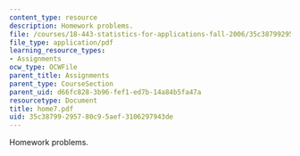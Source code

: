 ```yaml
---
content_type: resource
description: Homework problems.
file: /courses/18-443-statistics-for-applications-fall-2006/35c38799295780c95aef3106297943de_home7.pdf
file_type: application/pdf
learning_resource_types:
- Assignments
ocw_type: OCWFile
parent_title: Assignments
parent_type: CourseSection
parent_uid: d66fc828-3b96-fef1-ed7b-14a84b5fa47a
resourcetype: Document
title: home7.pdf
uid: 35c38799-2957-80c9-5aef-3106297943de
---
```

Homework problems.


